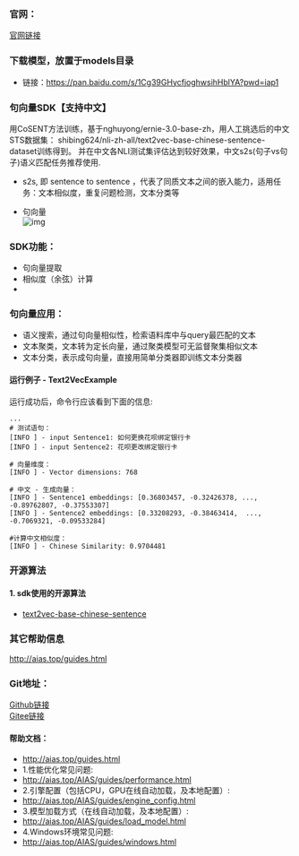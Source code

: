 ### 官网：
[官网链接](http://www.aias.top/)

### 下载模型，放置于models目录
- 链接：https://pan.baidu.com/s/1Cg39GHycfjoghwsihHblYA?pwd=iap1

### 句向量SDK【支持中文】
用CoSENT方法训练，基于nghuyong/ernie-3.0-base-zh，用人工挑选后的中文STS数据集：
shibing624/nli-zh-all/text2vec-base-chinese-sentence-dataset训练得到。
并在中文各NLI测试集评估达到较好效果，中文s2s(句子vs句子)语义匹配任务推荐使用.
- s2s, 即 sentence to sentence ，代表了同质文本之间的嵌入能力，适用任务：文本相似度，重复问题检测，文本分类等

- 句向量    
  ![img](https://aias-home.oss-cn-beijing.aliyuncs.com/AIAS/nlp_sdks/Universal-Sentence-Encoder.png)


### SDK功能：
- 句向量提取
- 相似度（余弦）计算
- 
### 句向量应用：
- 语义搜索，通过句向量相似性，检索语料库中与query最匹配的文本
- 文本聚类，文本转为定长向量，通过聚类模型可无监督聚集相似文本
- 文本分类，表示成句向量，直接用简单分类器即训练文本分类器
  


#### 运行例子 - Text2VecExample
运行成功后，命令行应该看到下面的信息:
```text
...
# 测试语句：
[INFO ] - input Sentence1: 如何更换花呗绑定银行卡
[INFO ] - input Sentence2: 花呗更改绑定银行卡

# 向量维度：
[INFO ] - Vector dimensions: 768

# 中文 - 生成向量：
[INFO ] - Sentence1 embeddings: [0.36803457, -0.32426378, ..., -0.89762807, -0.37553307]
[INFO ] - Sentence2 embeddings: [0.33208293, -0.38463414,  ..., -0.7069321, -0.09533284]

#计算中文相似度：
[INFO ] - Chinese Similarity: 0.9704481

```

### 开源算法
#### 1. sdk使用的开源算法
- [text2vec-base-chinese-sentence](https://huggingface.co/shibing624/text2vec-base-chinese-sentence)



### 其它帮助信息
http://aias.top/guides.html


### Git地址：
[Github链接](https://github.com/mymagicpower/AIAS)    
[Gitee链接](https://gitee.com/mymagicpower/AIAS)


#### 帮助文档：
- http://aias.top/guides.html
- 1.性能优化常见问题:
- http://aias.top/AIAS/guides/performance.html
- 2.引擎配置（包括CPU，GPU在线自动加载，及本地配置）:
- http://aias.top/AIAS/guides/engine_config.html
- 3.模型加载方式（在线自动加载，及本地配置）:
- http://aias.top/AIAS/guides/load_model.html
- 4.Windows环境常见问题:
- http://aias.top/AIAS/guides/windows.html

